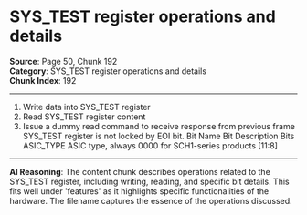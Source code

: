 # SYS_TEST register operations and details

**Source**: Page 50, Chunk 192  
**Category**: SYS_TEST register operations and details  
**Chunk Index**: 192

---

1. Write data into SYS_TEST register
2. Read SYS_TEST register content
3. Issue a dummy read command to receive response from previous frame
SYS_TEST register is not locked by EOI bit.
Bit Name Bit Description Bits
ASIC_TYPE ASIC type, always 0000 for SCH1-series products [11:8]

---

**AI Reasoning**: The content chunk describes operations related to the SYS_TEST register, including writing, reading, and specific bit details. This fits well under 'features' as it highlights specific functionalities of the hardware. The filename captures the essence of the operations discussed.
